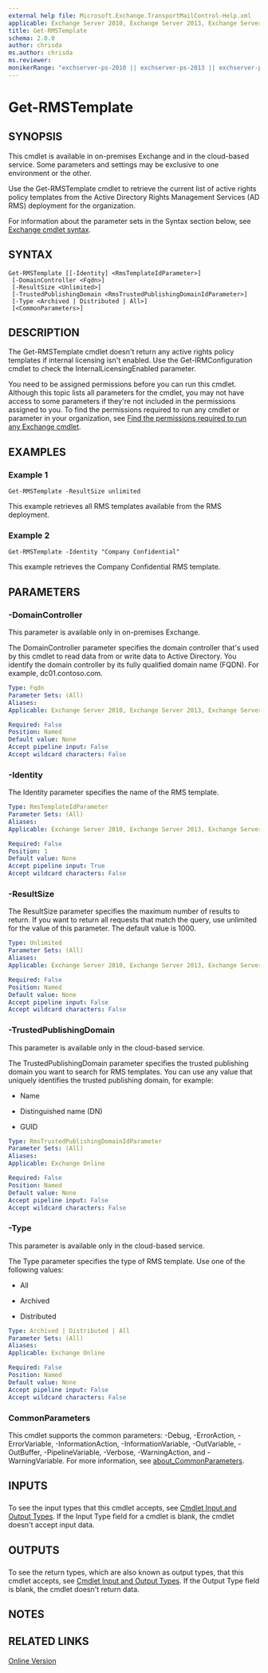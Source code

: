 ```yaml
---
external help file: Microsoft.Exchange.TransportMailControl-Help.xml
applicable: Exchange Server 2010, Exchange Server 2013, Exchange Server 2016, Exchange Server 2019, Exchange Online
title: Get-RMSTemplate
schema: 2.0.0
author: chrisda
ms.author: chrisda
ms.reviewer:
monikerRange: "exchserver-ps-2010 || exchserver-ps-2013 || exchserver-ps-2016 || exchserver-ps-2019 || exchonline-ps"
---
```


# Get-RMSTemplate

## SYNOPSIS
This cmdlet is available in on-premises Exchange and in the cloud-based service. Some parameters and settings may be exclusive to one environment or the other.

Use the Get-RMSTemplate cmdlet to retrieve the current list of active rights policy templates from the Active Directory Rights Management Services (AD RMS) deployment for the organization.

For information about the parameter sets in the Syntax section below, see [Exchange cmdlet syntax](https://docs.microsoft.com/powershell/exchange/exchange-server/exchange-cmdlet-syntax).

## SYNTAX

```
Get-RMSTemplate [[-Identity] <RmsTemplateIdParameter>]
 [-DomainController <Fqdn>]
 [-ResultSize <Unlimited>]
 [-TrustedPublishingDomain <RmsTrustedPublishingDomainIdParameter>]
 [-Type <Archived | Distributed | All>]
 [<CommonParameters>]
```

## DESCRIPTION
The Get-RMSTemplate cmdlet doesn't return any active rights policy templates if internal licensing isn't enabled. Use the Get-IRMConfiguration cmdlet to check the InternalLicensingEnabled parameter.

You need to be assigned permissions before you can run this cmdlet. Although this topic lists all parameters for the cmdlet, you may not have access to some parameters if they're not included in the permissions assigned to you. To find the permissions required to run any cmdlet or parameter in your organization, see [Find the permissions required to run any Exchange cmdlet](https://docs.microsoft.com/powershell/exchange/exchange-server/find-exchange-cmdlet-permissions).

## EXAMPLES

### Example 1
```
Get-RMSTemplate -ResultSize unlimited
```

This example retrieves all RMS templates available from the RMS deployment.

### Example 2
```
Get-RMSTemplate -Identity "Company Confidential"
```

This example retrieves the Company Confidential RMS template.

## PARAMETERS

### -DomainController
This parameter is available only in on-premises Exchange.

The DomainController parameter specifies the domain controller that's used by this cmdlet to read data from or write data to Active Directory. You identify the domain controller by its fully qualified domain name (FQDN). For example, dc01.contoso.com.

```yaml
Type: Fqdn
Parameter Sets: (All)
Aliases:
Applicable: Exchange Server 2010, Exchange Server 2013, Exchange Server 2016, Exchange Server 2019

Required: False
Position: Named
Default value: None
Accept pipeline input: False
Accept wildcard characters: False
```

### -Identity
The Identity parameter specifies the name of the RMS template.

```yaml
Type: RmsTemplateIdParameter
Parameter Sets: (All)
Aliases:
Applicable: Exchange Server 2010, Exchange Server 2013, Exchange Server 2016, Exchange Server 2019, Exchange Online

Required: False
Position: 1
Default value: None
Accept pipeline input: True
Accept wildcard characters: False
```

### -ResultSize
The ResultSize parameter specifies the maximum number of results to return. If you want to return all requests that match the query, use unlimited for the value of this parameter. The default value is 1000.

```yaml
Type: Unlimited
Parameter Sets: (All)
Aliases:
Applicable: Exchange Server 2010, Exchange Server 2013, Exchange Server 2016, Exchange Server 2019, Exchange Online

Required: False
Position: Named
Default value: None
Accept pipeline input: False
Accept wildcard characters: False
```

### -TrustedPublishingDomain
This parameter is available only in the cloud-based service.

The TrustedPublishingDomain parameter specifies the trusted publishing domain you want to search for RMS templates. You can use any value that uniquely identifies the trusted publishing domain, for example:

- Name

- Distinguished name (DN)

- GUID

```yaml
Type: RmsTrustedPublishingDomainIdParameter
Parameter Sets: (All)
Aliases:
Applicable: Exchange Online

Required: False
Position: Named
Default value: None
Accept pipeline input: False
Accept wildcard characters: False
```

### -Type
This parameter is available only in the cloud-based service.

The Type parameter specifies the type of RMS template. Use one of the following values:

- All

- Archived

- Distributed

```yaml
Type: Archived | Distributed | All
Parameter Sets: (All)
Aliases:
Applicable: Exchange Online

Required: False
Position: Named
Default value: None
Accept pipeline input: False
Accept wildcard characters: False
```

### CommonParameters
This cmdlet supports the common parameters: -Debug, -ErrorAction, -ErrorVariable, -InformationAction, -InformationVariable, -OutVariable, -OutBuffer, -PipelineVariable, -Verbose, -WarningAction, and -WarningVariable. For more information, see [about_CommonParameters](https://go.microsoft.com/fwlink/p/?LinkID=113216).

## INPUTS

###  
To see the input types that this cmdlet accepts, see [Cmdlet Input and Output Types](https://go.microsoft.com/fwlink/p/?LinkId=616387). If the Input Type field for a cmdlet is blank, the cmdlet doesn't accept input data.

## OUTPUTS

###  
To see the return types, which are also known as output types, that this cmdlet accepts, see [Cmdlet Input and Output Types](https://go.microsoft.com/fwlink/p/?LinkId=616387). If the Output Type field is blank, the cmdlet doesn't return data.

## NOTES

## RELATED LINKS

[Online Version](https://technet.microsoft.com/library/4a5066e8-b770-4aa2-b464-0d2190914f71.aspx)
